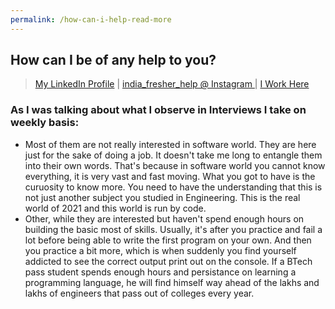 ```yaml
---
permalink: /how-can-i-help-read-more
---
```


## How can I be of any help to you?

> [My LinkedIn Profile](https://www.linkedin.com/in/bhavya-narula/) | 
> [india_fresher_help @ Instagram ](https://www.instagram.com/india_fresher_help/) | 
> [I Work Here](https://www.thoughtworks.com/careers/india)

### As I was talking about what I observe in Interviews I take on weekly basis:
- Most of them are not really interested in software world. They are here just for the sake of doing a job.  It doesn't take me long to entangle them into their own words. That's because in software world you cannot know everything, it is very vast and fast moving. What you got to have is the curuosity to know more. You need to have the understanding that this is not just another subject you studied in Engineering. This is the real world of 2021 and this world is run by code. 
- Other, while they are interested but haven't spend enough hours on building the basic most of skills. Usually, it's after you practice and fail a lot before being able to write the first program on your own. And then you practice a bit more, which is when suddenly you find yourself addicted to see the correct output print out on the console. If a BTech pass student spends enough hours and persistance on learning a programming language, he will find himself way ahead of the lakhs and lakhs of engineers that pass out of colleges every year. 
